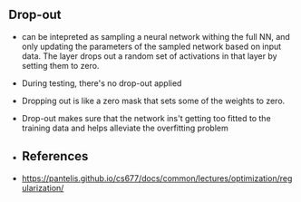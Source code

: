 ## Drop-out
- can be intepreted as sampling a neural network withing the full NN, and only updating the parameters of the sampled network based on input data. The layer drops out a random set of activations in that layer by setting them to zero.
- During testing, there's no drop-out applied
- Dropping out is like a zero mask that sets some of the weights to zero.
- Drop-out makes sure that the network ins't getting too fitted to the training data and helps alleviate the overfitting problem

- ## References
- https://pantelis.github.io/cs677/docs/common/lectures/optimization/regularization/
